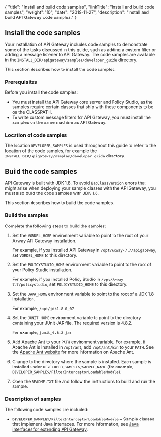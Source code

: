 {
"title": "Install and build code samples",
"linkTitle": "Install and build code samples",
"weight":"10",
"date": "2019-11-27",
"description": "Install and build API Gateway code samples."
}

## Install the code samples

Your installation of API Gateway includes code samples to demonstrate some of the tasks discussed in this guide, such as adding a custom filter or adding a message listener to API Gateway. The code samples are available in the `INSTALL_DIR/apigateway/samples/developer_guide` directory.

This section describes how to install the code samples.

### Prerequisites

Before you install the code samples:

* You must install the API Gateway core server and Policy Studio, as the samples require certain classes that ship with these components to be on the CLASSPATH.
* To write custom message filters for API Gateway, you must install the samples on the same machine as API Gateway.

### Location of code samples

The location `DEVELOPER_SAMPLES` is used throughout this guide to refer to the location of the code samples, for example the `INSTALL_DIR/apigateway/samples/developer_guide` directory.

## Build the code samples

API Gateway is built with JDK 1.8. To avoid `BadClassVersion` errors that might arise when deploying your sample classes with the API Gateway, you must also build the code samples with JDK 1.8.

This section describes how to build the code samples.

### Build the samples

Complete the following steps to build the samples:

1. Set the `VORDEL_HOME` environment variable to point to the root of your Axway API Gateway installation.

    For example, if you installed API Gateway in `/opt/Axway-7.7/apigateway`, set `VORDEL_HOME` to this directory.

2. Set the `POLICYSTUDIO_HOME` environment variable to point to the root of your Policy Studio installation.

    For example, if you installed Policy Studio in `/opt/Axway-7.7/policystudio`, set `POLICYSTUDIO_HOME` to this directory.

3. Set the `JAVA_HOME` environment variable to point to the root of a JDK 1.8 installation.

    For example, `/opt/jdk1.8.0_07`

4. Set the `JUNIT_HOME` environment variable to point to the directory containing your JUnit JAR file. The required version is 4.8.2.

    For example, `junit_4.8.2.jar`

5. Add Apache Ant to your `PATH` environment variable. For example, if Apache Ant is installed in `/opt/ant`, add `/opt/ant/bin` to your `PATH`. See the [Apache Ant website](http://ant.apache.org/) for more information on Apache Ant.
6. Change to the directory where the sample is installed. Each sample is installed under `DEVELOPER_SAMPLES/SAMPLE_NAME` (for example, `DEVELOPER_SAMPLES/FilterInterceptorLoadableModule`).
7. Open the `README.TXT` file and follow the instructions to build and run the sample.

### Description of samples

The following code samples are included:

* `DEVELOPER_SAMPLES/FilterInterceptorLoadableModule` – Sample classes that implement Java interfaces. For more information, see [Java interfaces for extending API Gateway](/docs/apigtw_devguide/java_extend_gateway).
